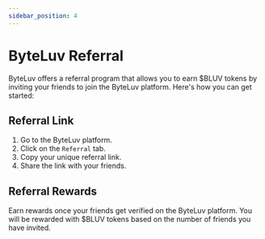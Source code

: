 ```yaml
---
sidebar_position: 4
---
```


# ByteLuv Referral

ByteLuv offers a referral program that allows you to earn $BLUV tokens by inviting your friends to join the ByteLuv platform. Here's how you can get started:

## Referral Link

1. Go to the ByteLuv platform.
2. Click on the `Referral` tab.
3. Copy your unique referral link.
4. Share the link with your friends.

## Referral Rewards

Earn rewards once your friends get verified on the ByteLuv platform. You will be rewarded with $BLUV tokens based on the number of friends you have invited.